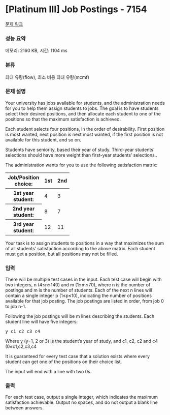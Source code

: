 # [Platinum III] Job Postings - 7154 

[문제 링크](https://www.acmicpc.net/problem/7154) 

### 성능 요약

메모리: 2160 KB, 시간: 1104 ms

### 분류

최대 유량(flow), 최소 비용 최대 유량(mcmf)

### 문제 설명

<p>Your university has jobs available for students, and the administration needs for you to help them assign students to jobs. The goal is to have students select their desired positions, and then allocate each student to one of the positions so that the maximum satisfaction is achieved.</p>

<p>Each student selects four positions, in the order of desirability. First position is most wanted, next position is next most wanted, if the first position is not available for this student, and so on.</p>

<p>Students have seniority, based their year of study. Third-year students’ selections should have more weight than first-year students’ selections..</p>

<p>The administration wants for you to use the following satisfaction matrix:</p>

<table class="table table-bordered table-striped" style="width:40%">
	<thead>
		<tr>
			<th>Job/Position choice:</th>
			<th>1st</th>
			<th>2nd</th>
			<th>3rd</th>
			<th>4th</th>
		</tr>
	</thead>
	<tbody>
		<tr>
			<th>1st year student:</th>
			<td>4</td>
			<td>3</td>
			<td>2</td>
			<td>1</td>
		</tr>
		<tr>
			<th>2nd year student:</th>
			<td>8</td>
			<td>7</td>
			<td>6</td>
			<td>5</td>
		</tr>
		<tr>
			<th>3rd year student:</th>
			<td>12</td>
			<td>11</td>
			<td>10</td>
			<td>9</td>
		</tr>
	</tbody>
</table>

<p>Your task is to assign students to positions in a way that maximizes the sum of all students’ satisfaction according to the above matrix. Each student must get a position, but all positions may not be filled. </p>

### 입력 

 <p>There will be multiple test cases in the input. Each test case will begin with two integers, n (4≤n≤140) and m (1≤m≤70), where n is the number of postings and m is the number of students. Each of the next n lines will contain a single integer p (1≤p≤10), indicating the number of positions available for that job posting. The job postings are listed in order, from job 0 to job n-1.</p>

<p>Following the job postings will be m lines describing the students. Each student line will have five integers:</p>

<pre>y c1 c2 c3 c4</pre>

<p>Where y (y=1, 2 or 3) is the student’s year of study, and c1, c2, c2 and c4 (0≤c1,c2,c3,c4<n, all four unique) indicating the student’s choice of job postings, in order of preference.</p>

<p>It is guaranteed for every test case that a solution exists where every student can get one of the positions on their choice list.</p>

<p>The input will end with a line with two 0s.</p>

### 출력 

 <p>For each test case, output a single integer, which indicates the maximum satisfaction achievable. Output no spaces, and do not output a blank line between answers.</p>

